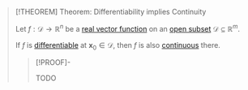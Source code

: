 >[!THEOREM] Theorem: Differentiability implies Continuity
>
>Let $f: \mathcal{D} \to \mathbb{R}^n$ be a [real vector function](../Real%20Vector%20Function.md) on an [open subset](../../../../Geometry/Euclidean%20Geometry/Euclidean%20Space/index.md) $\mathcal{D} \subseteq \mathbb{R}^m$.
>
>If $f$ is [differentiable](Differentiability%20of%20Real%20Vector%20Functions.md) at $\mathbf{x}_0 \in \mathcal{D}$, then $f$ is also [continuous](../Continuity%20of%20Real%20Vector%20Functions.md) there.
>
>>[!PROOF]-
>>
>>TODO
>>
>